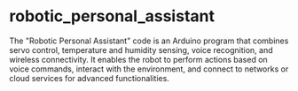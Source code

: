 # robotic_personal_assistant
The "Robotic Personal Assistant" code is an Arduino program that combines servo control, temperature and humidity sensing, voice recognition, and wireless connectivity. It enables the robot to perform actions based on voice commands, interact with the environment, and connect to networks or cloud services for advanced functionalities.
